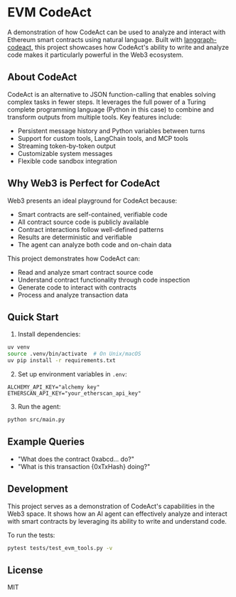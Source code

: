 # EVM CodeAct

A demonstration of how CodeAct can be used to analyze and interact with Ethereum smart contracts using natural language. Built with [langgraph-codeact](https://github.com/langchain-ai/langgraph-codeact), this project showcases how CodeAct's ability to write and analyze code makes it particularly powerful in the Web3 ecosystem.

## About CodeAct

CodeAct is an alternative to JSON function-calling that enables solving complex tasks in fewer steps. It leverages the full power of a Turing complete programming language (Python in this case) to combine and transform outputs from multiple tools. Key features include:

- Persistent message history and Python variables between turns
- Support for custom tools, LangChain tools, and MCP tools
- Streaming token-by-token output
- Customizable system messages
- Flexible code sandbox integration

## Why Web3 is Perfect for CodeAct

Web3 presents an ideal playground for CodeAct because:
- Smart contracts are self-contained, verifiable code
- All contract source code is publicly available
- Contract interactions follow well-defined patterns
- Results are deterministic and verifiable
- The agent can analyze both code and on-chain data

This project demonstrates how CodeAct can:
- Read and analyze smart contract source code
- Understand contract functionality through code inspection
- Generate code to interact with contracts
- Process and analyze transaction data

## Quick Start

1. Install dependencies:
```bash
uv venv
source .venv/bin/activate  # On Unix/macOS
uv pip install -r requirements.txt
```

2. Set up environment variables in `.env`:
```
ALCHEMY_API_KEY="alchemy key"
ETHERSCAN_API_KEY="your_etherscan_api_key"
```

3. Run the agent:
```bash
python src/main.py
```

## Example Queries

- "What does the contract 0xabcd... do?"
- "What is this transaction {0xTxHash} doing?"

## Development

This project serves as a demonstration of CodeAct's capabilities in the Web3 space. It shows how an AI agent can effectively analyze and interact with smart contracts by leveraging its ability to write and understand code.

To run the tests:
```bash
pytest tests/test_evm_tools.py -v
```

## License

MIT 